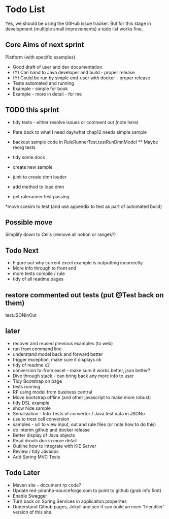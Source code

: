 # Todo List

Yes, we should be using the GitHub issue tracker. But for this stage in development (multiple small improvements) a todo list works fine.

## Core Aims of next sprint

Platform (with specific examples)

* Good draft of user and dev documentation.
* (Y) Can hand to Java developer and build - proper release
* (Y) Could be run by simple end-user with docker - proper release
* Tests automated and running
* Example - simple for book
* Example - more in detail - for me

## TODO this sprint

* tidy tests - either resolve issues or comment out (note here)
* Pare back to what I need day/what chap12 needs simple sample

* backout sample code in RuleRunnerTest.testRunDmnModel
** Maybe reorg tests


* tidy some docs
* create new sample
* junit to create dmn loader
* add method to load dmn
* get rulerunner test passing

*move scesim to test (and use appendix to test as part of automated build)

## Possible move
Simplify down to Cells (remove all notion or ranges?)

## Todo Next 

* Figure out why current excel example is outputting incorrectly
* More info through to front end
* more tests compile / rule
* tidy of all readme pages

## restore commented out tests (put @Test back on them)
testJSONInOut


## later

* recover and reused previous examples (to web)
* run from command line
* understand model back and forward better
* trigger exception, make sure it displays ok
* tidy of readme x2
* conversion to-from excel - make sure it works better, json better?
* Dive through stack - can bring back any more info to user
* Tidy Bootstrap on page
* tests running
* RP using model from business central
* Move bootstrap offline (and other javascript to make more robust)
* tidy DSL example
* show hide sample
* Serialsiation - Into Tests of convertor / Java test data in JSONu
* use to trest cell conversion
* samples - url to view input, out and rule files (or note how to do this)
* do interim github and docker release
* Better display of Java objects
* Read drools doc in more detail
* Outline how to integrate with KIE Server
* Review / tidy Javadoc
* Add Spring MVC Tests

## Todo Later

* Maven site - document rp code?
* Update red-piranha-sourceforge.com to point to github (grab info first)
* Enable Swagger
* Turn back on Spring Services in applicaiton.properites
* Understand Github pages, Jekyll and see if can build an even 'friendlier' version of this site.

